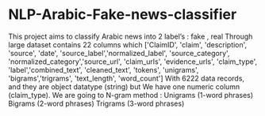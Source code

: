 # NLP-Arabic-Fake-news-classifier
This project aims to classify Arabic news into 2 label’s :  fake , real
Through large dataset contains 22 columns which  ['ClaimID', 'claim', 'description', 'source', 'date', 'source_label','normalized_label', 'source_category', 'normalized_category','source_url', 'claim_urls', 'evidence_urls', 'claim_type', 'label','combined_text', 'cleaned_text', 'tokens', 'unigrams', 'bigrams','trigrams', 'text_length', 'word_count'] 
With 6222 data records, and they are object datatype (string) but 
We have one numeric column (claim_type).
We are going to N-gram method :
Unigrams (1-word phrases) 
Bigrams (2-word phrases) 
Trigrams (3-word phrases)
